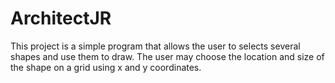 # ArchitectJR

This project is a simple program that allows the user to selects several shapes and use them to draw. 
The user may choose the location and size of the shape on a grid using x and y coordinates.
